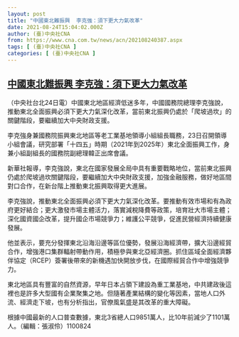 ```yaml
---
layout: post
title: "中國東北難振興  李克強：須下更大力氣改革"
date: 2021-08-24T15:04:02.000Z
author: (臺)中央社CNA
from: https://www.cna.com.tw/news/acn/202108240387.aspx
tags: [ (臺)中央社CNA ]
categories: [ (臺)中央社CNA ]
---
```

<!--1629817442000-->
[中國東北難振興  李克強：須下更大力氣改革](https://www.cna.com.tw/news/acn/202108240387.aspx)
------

<div>
<div></div><div class="paragraph"><p>（中央社台北24日電）中國東北地區經濟低迷多年，中國國務院總理李克強說，推動東北全面振興必須下更大力氣深化改革，當前東北振興仍處於「爬坡過坎」的關鍵階段，要繼續加大中央財政支援。</p><p>李克強身兼國務院振興東北地區等老工業基地領導小組組長職務，23日召開領導小組會議，研究部署「十四五」時期（2021年到2025年）東北全面振興工作，身兼小組副組長的國務院副總理韓正出席會議。</p><p>新華社報導，李克強說，東北在國家發展全局中具有重要戰略地位，當前東北振興仍處於爬坡過坎關鍵階段，要繼續加大中央財政支援，加強金融服務，做好地區間對口合作，在新台階上推動東北振興取得更大進展。</p><p>李克強說，推動東北全面振興必須下更大力氣深化改革。要推動有效市場和有為政府更好結合；更大激發市場主體活力，落實減稅降費等政策，培育壯大市場主體；深化國資國企改革，提升國企市場競爭力；維護公平競爭，促進民營經濟持續健康發展。</p><p>他並表示，要充分發揮東北沿海沿邊等區位優勢，發展沿海經濟帶，擴大沿邊經貿合作，增強港口集群輻射帶動作用，積極參與東北亞經濟圈。抓住區域全面經濟夥伴協定（RCEP）簽署後帶來的新機遇加快開放步伐，在國際經貿合作中增強競爭力。</p><p>東北地區具有豐富的自然資源，早年日本占領下建設為重工業基地，中共建政後這裡也是許多大型國有企業聚集之地。但隨著產業結構的變化等因素，當地人口外流、經濟走下坡，也有分析指出，官僚風氣盛是其改革的重大障礙。</p><p>根據中國最新的人口普查數據，東北3省總人口9851萬人，比10年前減少了1101萬人。（編輯：張淑伶）1100824</p></div>
</div>
